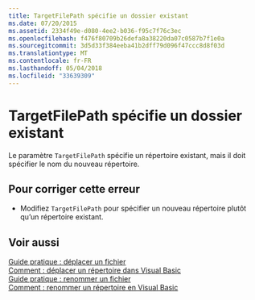 ```yaml
---
title: TargetFilePath spécifie un dossier existant
ms.date: 07/20/2015
ms.assetid: 2334f49e-d080-4ee2-b036-f95c7f76c3ec
ms.openlocfilehash: f476f80709b26defa8a38220da07c0587b7f1e0a
ms.sourcegitcommit: 3d5d33f384eeba41b2dff79d096f47ccc8d8f03d
ms.translationtype: MT
ms.contentlocale: fr-FR
ms.lasthandoff: 05/04/2018
ms.locfileid: "33639309"
---
```

# <a name="targetfilepath-specifies-an-existing-folder"></a>TargetFilePath spécifie un dossier existant
Le paramètre `TargetFilePath` spécifie un répertoire existant, mais il doit spécifier le nom du nouveau répertoire.  
  
## <a name="to-correct-this-error"></a>Pour corriger cette erreur  
  
-   Modifiez `TargetFilePath` pour spécifier un nouveau répertoire plutôt qu’un répertoire existant.  
  
## <a name="see-also"></a>Voir aussi  
 [Guide pratique : déplacer un fichier](../../visual-basic/developing-apps/programming/drives-directories-files/how-to-move-a-file.md)  
 [Comment : déplacer un répertoire dans Visual Basic](http://msdn.microsoft.com/library/0f26d1ef-c0a0-4445-8eb0-9b7d0490411c)  
 [Guide pratique : renommer un fichier](../../visual-basic/developing-apps/programming/drives-directories-files/how-to-rename-a-file.md)  
 [Comment : renommer un répertoire en Visual Basic](http://msdn.microsoft.com/library/780c7afc-a03c-4b01-865a-510fe331b1cc)
